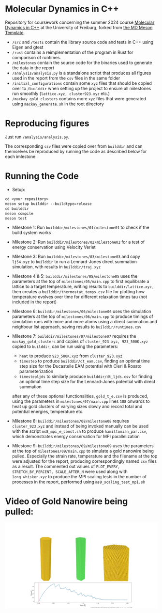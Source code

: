 # Molecular Dynamics in C++

Repository for coursework concerning the summer 2024 course [Molecular Dynamics in C++](https://pastewka.github.io/MolecularDynamics/) at the University of Freiburg, forked from [the MD Meson Template](https://github.com/imtek-simulation/meson-skeleton/).


- `/src` and `/tests` contain the library source code and tests in C++ using Eigen and gtest
- `/rust` contains a reimplementation of the program in Rust for comparison of runtimes.
- `/milestones` contain the source code for the binaries used to generate the data in the report
- `/analysis/analysis.py` is a standalone script that produces all figures used in the report from the `csv` files in the same folder
- `/initial_configurations` contain some `xyz` files that should be copied over to `/builddir` when setting up the project to ensure all milestones run smoothly (`lattice.xyz, cluster923.xyz` etc.)
- `/mackay_gold_clusters` contains more `xyz` files that were generated using `mackay_generate.sh` in the root directory


# Reproducing figures
Just run `/analysis/analysis.py`.

The corresponding `csv` files were copied over from `builddir` and can themselves be reproduced by running the code as described below for each imlestone.

# Running the Code
- Setup:
```
cd <your repository>
meson setup builddir --buildtype=release
cd builddir
meson compile
meson test
```
- Milestone 1: Run  `builddir/milestones/01/milestone01` to check if the build system works
- Milestone 2: Run  `builddir/milestones/02/milestone02` for a test of energy conservation using Velocity Verlet 
- Milestone 3: Run `builddir/milestones/03/milestone03` and copy `lj54.xyz` to `builddir` to run a Lennard-Jones direct summation simulation, with results in `builddir/traj.xyz`
- Milestone 4 & 5: `builddir/milestones/05/milestone05` uses the parameters at the top of `milestones/05/main.cpp` to first equilibrate a lattice to a target temperature, writing results to `builddir/lattice.xyz`, then creates a `builddir/thermostat_temps.csv` file for plotting how temperature evolves over time for different relaxation times tau (not included in the report)
- Milestone 6: `builddir/milestones/06/milestone06` uses the simulation parameters at the top of `milestones/06/main.cpp` to produce timings of simulation runs with more and more atoms using a direct summation and neighbour list approach, saving results to `builddir/runtimes.csv`
- Milestone 7: `builddir/milestones/07/milestone07` requires the `mackay_gold_clusters` and copies of `cluster_923.xyz, 923_500K.xyz` copied to `builddir`, can be run using the parameters:
  -  `heat` to produce `923_500K.xyz` from `cluster_923.xyz`
  -  `timestep` to produce `builddir/dt_eam.csv`, finding an optimal time step size for the Ducastelle EAM potential with Cleri & Rosato parameterization
  - `timestepljds` to similarly produce `builddir/dt_ljds.csv` for finding an optimal time step size for the Lennard-Jones potential with direct summation

  after any of these optional functionalities, `gold_t_e.csv` is produced, using the parameters in `milestones/07/main.cpp` lines `188` onwards to heat up gold clusters of varying sizes slowly and record total and potential energies, temperature etc.
- Milestone 8: `builddir/milestones/08/milestone08` requires `cluster_923.xyz` and instead of being invoked manually can be used with the script `ms8_mpi_e_const.sh` to produce `hamiltonian_par.csv`, which demonstrates energy conservation for MPI parallelization
- Milestone 9: `builddir/milestones/09/milestone09` uses the parameters at the top of `milestones/09/main.cpp` to simulate a gold nanowire being pulled. Especially the strain rate, temperature and the filename at the top were adjusted for the report, producing correspondingly named `csv` files as a result. The commented out values of `PLOT_EVERY, STRETCH_BY_PERCENT, SCALE_AFTER_N` were used along with `long_whisker.xyz` to produce the MPI scaling tests in the number of processes in the report, performed using `ms9_scaling_test_mpi.sh` 

# Video of Gold Nanowire being pulled:
<a href="https://www.youtube.com/watch?v=aHFvy7gYslU" target="_blank"><img src="https://raw.githubusercontent.com/JulianKarrer/moleculardynamics/main/analysis/thumbnail.jpg"/></a>


